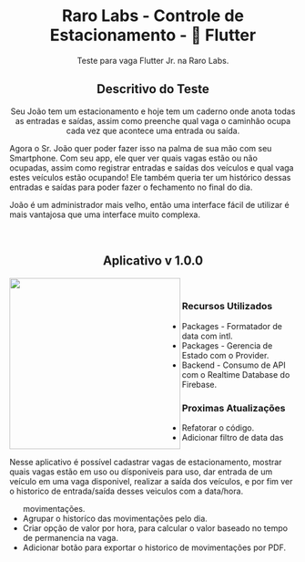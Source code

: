<h1 align="center"> Raro Labs - Controle de Estacionamento - 💙 Flutter </h1>
<p align="center">
  Teste para vaga Flutter Jr. na Raro Labs. 
</p>
<h2 align="center" > Descritivo do Teste </h2>
<p align="center">
  Seu João tem um estacionamento e hoje tem um caderno onde anota todas as entradas e saídas, assim como preenche qual vaga o caminhão ocupa cada vez que acontece uma entrada ou saída.

Agora o Sr. João quer poder fazer isso na palma de sua mão com seu Smartphone. Com seu app, ele quer ver quais vagas estão ou não ocupadas, assim como registrar entradas e saídas dos veículos e qual vaga estes veículos estão ocupando! Ele também queria ter um histórico dessas entradas e saídas para poder fazer o fechamento no final do dia.

João é um administrador mais velho, então uma interface fácil de utilizar é mais vantajosa que uma interface muito complexa.
</p>
<br>

<h2 align="center" > Aplicativo v 1.0.0 </h2>
<div>
   <img align="left" src="https://github.com/HlfDev/flutter_raro_challenge/blob/main/Images/1.png" width="300" heigth="400" />
</div>
<p align="left" style="float:right">
  Nesse aplicativo é possível cadastrar vagas de estacionamento, mostrar quais vagas estão em uso ou dísponiveis para uso, dar entrada de um veículo em uma vaga disponivel, realizar a saída dos veículos, e por fim ver o historico de entrada/saída desses veiculos com a data/hora.
</p>
<br>
<h3 align="left" > Recursos Utilizados </h3>
<div align="left">
  <ul>
  <li>Packages - Formatador de data com intl.</li>
  <li>Packages - Gerencia de Estado com o Provider.</li>
  <li>Backend  - Consumo de API com o Realtime Database do Firebase.</li>
  </ul>
</div>
<h3 align="left" > Proximas Atualizações </h3>
<div align="left">
  <ul>
  <li>Refatorar o código.</li>
  <li>Adicionar filtro de data das movimentações.</li>
  <li>Agrupar o historíco das movimentações pelo dia.</li>
  <li>Criar opção de valor por hora, para calcular o valor baseado no tempo de permanencia na vaga.</li>
  <li>Adicionar botão para exportar o historico de movimentações por PDF.</li>
  </ul>
</div>


